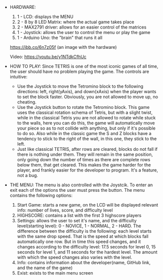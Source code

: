 - HARDWARE: 
     1. 1 - LCD: displays the MENU
     2. 2 - 8 by 8 LED Matrix: where the actual game takes place
     3. 2 - MAX2791 driver: allows for an easier control of the matrices
     4. 1 - Joystick: allows the user to control the menu or play the game
     5. 1 - Arduino Uno: the "brain" that runs it all
     
     https://ibb.co/6n7z05f (an image with the hardware)
     
     Video: https://youtu.be/y1NTdkCfhUc
     
     
 - HOW TO PLAY:
   Since TETRIS is one of the most iconic games of all time, the user should have no problem playing the game. The controls are intuitive:
   - Use the Joystick to move the Tetromino block to the following directions: left, right(yAxis), and down(xAxis) when the player wants
     to set the block faster. Obviously, you are not allowed to move up, no cheating.
   - Use the Joystick button to rotate the Tetromino block. This game uses the classical rotation schema of Tetris, but with a slight 
     twist, while in the classical Tetris you are not allowed to rotate while stuck to the walls, here you can do this, the game will
     automatically move your piece so as to not collide with anything, but only if it's possible to do so. Also while in the classic game
     the S and Z blocks have a tendency to stick to the right of the wall, in this one, they stick to the left.
   - Just like classical TETRIS, after rows are cleared, blocks do not fall if there is nothing under them. They will remain in the              same position, only going down the number of times as there are complete rows below them, that get cleared. This makes the game 
     harder for the player, and frankly easier for the developer to program. It's a feature, not a bug.
  
  - THE MENU:
       The menu is also controlled with the Joystcik. To enter an exit each of the options the user must press the button. The menu
    contains the following options:
       1. Start Game: starts a new game, on the LCD will be displayed relevant info: number of lives, score, and difficulty level
       2. HIGHSCORE: contains a list with the first 3 highscore players
       3. Settings: allows the user to set it's name, and the difficulty level(starting level): 0 - NOVICE, 1 - NORMAL, 2 - HARD.
                     The difference between the difficulty is the following: each level starts with the same drop speed. That is
                     the speed at which blocks fall automatically one row. But in time this speed changes, and it changes according to 
                     the difficulty level: 17.5 seconds for level 0, 15 seconds for level 1, and 11 seconds for the hardest level. The                          amount with which the speed changes also varies with the level. 
       4. Info: contains information about the developer(name, GitHub link, and the name of the game)
       5. Exist: exists to the main menu screen
